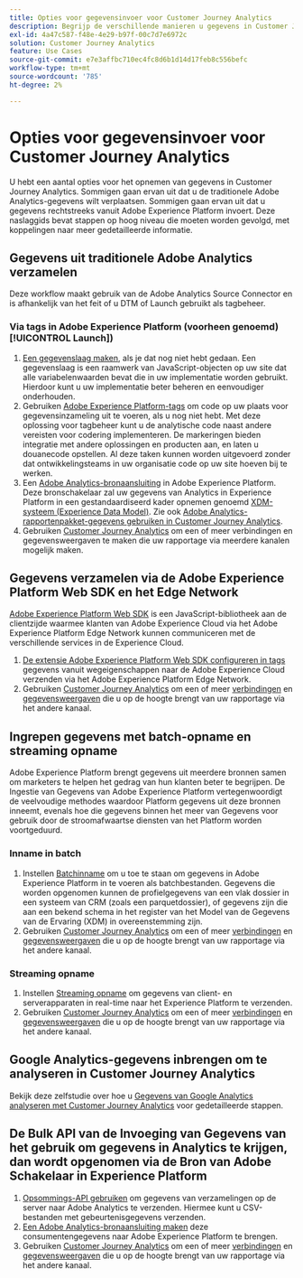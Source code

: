 ```yaml
---
title: Opties voor gegevensinvoer voor Customer Journey Analytics
description: Begrijp de verschillende manieren u gegevens in Customer Journey Analytics kunt opnemen
exl-id: 4a47c587-f48e-4e29-b97f-00c7d7e6972c
solution: Customer Journey Analytics
feature: Use Cases
source-git-commit: e7e3affbc710ec4fc8d6b1d14d17feb8c556befc
workflow-type: tm+mt
source-wordcount: '785'
ht-degree: 2%

---
```


# Opties voor gegevensinvoer voor Customer Journey Analytics

U hebt een aantal opties voor het opnemen van gegevens in Customer Journey Analytics. Sommigen gaan ervan uit dat u de traditionele Adobe Analytics-gegevens wilt verplaatsen. Sommigen gaan ervan uit dat u gegevens rechtstreeks vanuit Adobe Experience Platform invoert. Deze naslaggids bevat stappen op hoog niveau die moeten worden gevolgd, met koppelingen naar meer gedetailleerde informatie.

## Gegevens uit traditionele Adobe Analytics verzamelen

Deze workflow maakt gebruik van de Adobe Analytics Source Connector en is afhankelijk van het feit of u DTM of Launch gebruikt als tagbeheer.

### Via tags in Adobe Experience Platform (voorheen genoemd) [!UICONTROL Launch])

1. [Een gegevenslaag maken](https://experienceleague.adobe.com/docs/analytics/implementation/prepare/data-layer.html), als je dat nog niet hebt gedaan. Een gegevenslaag is een raamwerk van JavaScript-objecten op uw site dat alle variabelenwaarden bevat die in uw implementatie worden gebruikt. Hierdoor kunt u uw implementatie beter beheren en eenvoudiger onderhouden.
1. Gebruiken [Adobe Experience Platform-tags](https://experienceleague.adobe.com/docs/analytics/implementation/launch/overview.html) om code op uw plaats voor gegevensinzameling uit te voeren, als u nog niet hebt. Met deze oplossing voor tagbeheer kunt u de analytische code naast andere vereisten voor codering implementeren. De markeringen bieden integratie met andere oplossingen en producten aan, en laten u douanecode opstellen. Al deze taken kunnen worden uitgevoerd zonder dat ontwikkelingsteams in uw organisatie code op uw site hoeven bij te werken.
1. Een [Adobe Analytics-bronaansluiting](https://experienceleague.adobe.com/docs/experience-platform/sources/ui-tutorials/create/adobe-applications/analytics.html) in Adobe Experience Platform. Deze bronschakelaar zal uw gegevens van Analytics in Experience Platform in een gestandaardiseerd kader opnemen genoemd [XDM-systeem (Experience Data Model)](https://experienceleague.adobe.com/docs/experience-platform/xdm/home.html?lang=nl). Zie ook [Adobe Analytics-rapportenpakket-gegevens gebruiken in Customer Journey Analytics](/help/getting-started/aa-vs-cja/aa-data-in-cja.md).
1. Gebruiken [Customer Journey Analytics](https://experienceleague.adobe.com/docs/analytics-platform/using/cja-overview/cja-getting-started.html) om een of meer verbindingen en gegevensweergaven te maken die uw rapportage via meerdere kanalen mogelijk maken.

## Gegevens verzamelen via de Adobe Experience Platform Web SDK en het Edge Network

[Adobe Experience Platform Web SDK](https://experienceleague.adobe.com/docs/experience-platform/edge/home.html) is een JavaScript-bibliotheek aan de clientzijde waarmee klanten van Adobe Experience Cloud via het Adobe Experience Platform Edge Network kunnen communiceren met de verschillende services in de Experience Cloud.

1. [De extensie Adobe Experience Platform Web SDK configureren in tags](https://experienceleague.adobe.com/docs/experience-platform/tags/extensions/adobe/sdk/overview.html) gegevens vanuit wegeigenschappen naar de Adobe Experience Cloud verzenden via het Adobe Experience Platform Edge Network.
1. Gebruiken [Customer Journey Analytics](https://experienceleague.adobe.com/docs/analytics-platform/using/cja-overview/cja-getting-started.html) om een of meer [verbindingen](/help/connections/create-connection.md) en [gegevensweergaven](/help/data-views/data-views.md) die u op de hoogte brengt van uw rapportage via het andere kanaal.

## Ingrepen gegevens met batch-opname en streaming opname

Adobe Experience Platform brengt gegevens uit meerdere bronnen samen om marketers te helpen het gedrag van hun klanten beter te begrijpen. De Ingestie van Gegevens van Adobe Experience Platform vertegenwoordigt de veelvoudige methodes waardoor Platform gegevens uit deze bronnen inneemt, evenals hoe die gegevens binnen het meer van Gegevens voor gebruik door de stroomafwaartse diensten van het Platform worden voortgeduurd.

### Inname in batch

1. Instellen [Batchinname](https://experienceleague.adobe.com/docs/experience-platform/ingestion/batch/overview.html#batch) om u toe te staan om gegevens in Adobe Experience Platform in te voeren als batchbestanden. Gegevens die worden opgenomen kunnen de profielgegevens van een vlak dossier in een systeem van CRM (zoals een parquetdossier), of gegevens zijn die aan een bekend schema in het register van het Model van de Gegevens van de Ervaring (XDM) in overeenstemming zijn.
1. Gebruiken [Customer Journey Analytics](https://experienceleague.adobe.com/docs/analytics-platform/using/cja-overview/cja-getting-started.html) om een of meer [verbindingen](/help/connections/create-connection.md) en [gegevensweergaven](/help/data-views/data-views.md) die u op de hoogte brengt van uw rapportage via het andere kanaal.

### Streaming opname

1. Instellen [Streaming opname](https://experienceleague.adobe.com/docs/experience-platform/ingestion/streaming/overview.html#streaming) om gegevens van client- en serverapparaten in real-time naar het Experience Platform te verzenden.
1. Gebruiken [Customer Journey Analytics](https://experienceleague.adobe.com/docs/analytics-platform/using/cja-overview/cja-getting-started.html) om een of meer [verbindingen](/help/connections/create-connection.md) en [gegevensweergaven](/help/data-views/data-views.md) die u op de hoogte brengt van uw rapportage via het andere kanaal.

## Google Analytics-gegevens inbrengen om te analyseren in Customer Journey Analytics

Bekijk deze zelfstudie over hoe u [Gegevens van Google Analytics analyseren met Customer Journey Analytics](https://experienceleague.adobe.com/docs/platform-learn/comprehensive-technical-tutorial-v22/module12/ex5.html?lang=en) voor gedetailleerde stappen.

## De Bulk API van de Invoeging van Gegevens van het gebruik om gegevens in Analytics te krijgen, dan wordt opgenomen via de Bron van Adobe Schakelaar in Experience Platform

1. [Opsommings-API gebruiken](https://www.adobe.io/apis/experiencecloud/analytics/docs.html#!AdobeDocs/analytics-2.0-apis/master/bdia.md) om gegevens van verzamelingen op de server naar Adobe Analytics te verzenden. Hiermee kunt u CSV-bestanden met gebeurtenisgegevens verzenden.
1. [Een Adobe Analytics-bronaansluiting maken](https://experienceleague.adobe.com/docs/experience-platform/sources/ui-tutorials/create/adobe-applications/analytics.html) deze consumentengegevens naar Adobe Experience Platform te brengen.
1. Gebruiken [Customer Journey Analytics](https://experienceleague.adobe.com/docs/analytics-platform/using/cja-overview/cja-getting-started.html) om een of meer [verbindingen](/help/connections/create-connection.md) en [gegevensweergaven](/help/data-views/data-views.md) die u op de hoogte brengt van uw rapportage via het andere kanaal.
